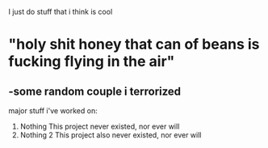 I just do stuff that i think is cool 

# "holy shit honey that can of beans is fucking flying in the air"
## -some random couple i terrorized

major stuff i've worked on:
1. Nothing
   This project never existed, nor ever will
2. Nothing 2
    This project also never existed, nor ever will
